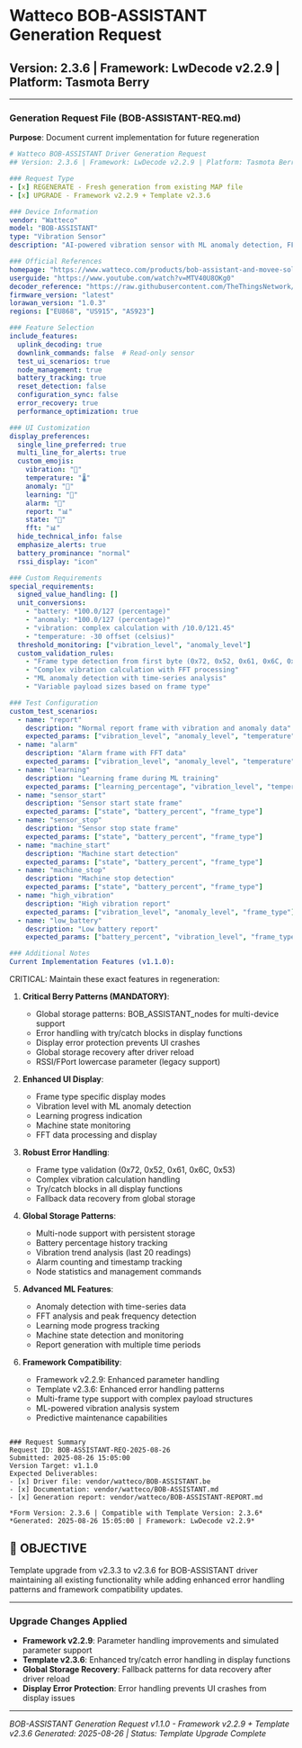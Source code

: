 # Watteco BOB-ASSISTANT Generation Request
## Version: 2.3.6 | Framework: LwDecode v2.2.9 | Platform: Tasmota Berry

---

### Generation Request File (BOB-ASSISTANT-REQ.md)

**Purpose**: Document current implementation for future regeneration

```yaml
# Watteco BOB-ASSISTANT Driver Generation Request
## Version: 2.3.6 | Framework: LwDecode v2.2.9 | Platform: Tasmota Berry

### Request Type
- [x] REGENERATE - Fresh generation from existing MAP file
- [x] UPGRADE - Framework v2.2.9 + Template v2.3.6

### Device Information
vendor: "Watteco"
model: "BOB-ASSISTANT"
type: "Vibration Sensor"
description: "AI-powered vibration sensor with ML anomaly detection, FFT analysis, and predictive maintenance capabilities"

### Official References
homepage: "https://www.watteco.com/products/bob-assistant-and-movee-solutions/"
userguide: "https://www.youtube.com/watch?v=MTV40U8OKg0"
decoder_reference: "https://raw.githubusercontent.com/TheThingsNetwork/lorawan-devices/master/vendor/watteco/bob-assistant.js"
firmware_version: "latest"
lorawan_version: "1.0.3"
regions: ["EU868", "US915", "AS923"]

### Feature Selection
include_features:
  uplink_decoding: true
  downlink_commands: false  # Read-only sensor
  test_ui_scenarios: true
  node_management: true
  battery_tracking: true
  reset_detection: false
  configuration_sync: false
  error_recovery: true
  performance_optimization: true

### UI Customization
display_preferences:
  single_line_preferred: true
  multi_line_for_alerts: true
  custom_emojis: 
    vibration: "📳"
    temperature: "🌡️"
    anomaly: "🚨"
    learning: "🧠"
    alarm: "🚨"
    report: "📊"
    state: "🔄"
    fft: "📊"
  hide_technical_info: false
  emphasize_alerts: true
  battery_prominance: "normal"
  rssi_display: "icon"

### Custom Requirements
special_requirements:
  signed_value_handling: []
  unit_conversions: 
    - "battery: *100.0/127 (percentage)"
    - "anomaly: *100.0/127 (percentage)"
    - "vibration: complex calculation with /10.0/121.45"
    - "temperature: -30 offset (celsius)"
  threshold_monitoring: ["vibration_level", "anomaly_level"]
  custom_validation_rules:
    - "Frame type detection from first byte (0x72, 0x52, 0x61, 0x6C, 0x53)"
    - "Complex vibration calculation with FFT processing"
    - "ML anomaly detection with time-series analysis"
    - "Variable payload sizes based on frame type"

### Test Configuration
custom_test_scenarios:
  - name: "report"
    description: "Normal report frame with vibration and anomaly data"
    expected_params: ["vibration_level", "anomaly_level", "temperature", "battery_percent", "frame_type"]
  - name: "alarm"
    description: "Alarm frame with FFT data"
    expected_params: ["vibration_level", "anomaly_level", "temperature", "fft_count", "fft_max", "frame_type"]
  - name: "learning"
    description: "Learning frame during ML training"
    expected_params: ["learning_percentage", "vibration_level", "temperature", "peak_frequency_hz", "frame_type"]
  - name: "sensor_start"
    description: "Sensor start state frame"
    expected_params: ["state", "battery_percent", "frame_type"]
  - name: "sensor_stop"
    description: "Sensor stop state frame"
    expected_params: ["state", "battery_percent", "frame_type"]
  - name: "machine_start"
    description: "Machine start detection"
    expected_params: ["state", "battery_percent", "frame_type"]
  - name: "machine_stop"
    description: "Machine stop detection"
    expected_params: ["state", "battery_percent", "frame_type"]
  - name: "high_vibration"
    description: "High vibration report"
    expected_params: ["vibration_level", "anomaly_level", "frame_type"]
  - name: "low_battery"
    description: "Low battery report"
    expected_params: ["battery_percent", "vibration_level", "frame_type"]

### Additional Notes
Current Implementation Features (v1.1.0):
```
CRITICAL: Maintain these exact features in regeneration:

1. **Critical Berry Patterns (MANDATORY)**:
   - Global storage patterns: BOB_ASSISTANT_nodes for multi-device support
   - Error handling with try/catch blocks in display functions
   - Display error protection prevents UI crashes
   - Global storage recovery after driver reload
   - RSSI/FPort lowercase parameter (legacy support)

2. **Enhanced UI Display**:
   - Frame type specific display modes
   - Vibration level with ML anomaly detection
   - Learning progress indication
   - Machine state monitoring
   - FFT data processing and display

3. **Robust Error Handling**:
   - Frame type validation (0x72, 0x52, 0x61, 0x6C, 0x53)
   - Complex vibration calculation handling
   - Try/catch blocks in all display functions
   - Fallback data recovery from global storage

4. **Global Storage Patterns**:
   - Multi-node support with persistent storage
   - Battery percentage history tracking
   - Vibration trend analysis (last 20 readings)
   - Alarm counting and timestamp tracking
   - Node statistics and management commands

5. **Advanced ML Features**:
   - Anomaly detection with time-series data
   - FFT analysis and peak frequency detection
   - Learning mode progress tracking
   - Machine state detection and monitoring
   - Report generation with multiple time periods

6. **Framework Compatibility**:
   - Framework v2.2.9: Enhanced parameter handling
   - Template v2.3.6: Enhanced error handling patterns
   - Multi-frame type support with complex payload structures
   - ML-powered vibration analysis system
   - Predictive maintenance capabilities
```

### Request Summary
Request ID: BOB-ASSISTANT-REQ-2025-08-26
Submitted: 2025-08-26 15:05:00
Version Target: v1.1.0
Expected Deliverables:
- [x] Driver file: vendor/watteco/BOB-ASSISTANT.be
- [x] Documentation: vendor/watteco/BOB-ASSISTANT.md
- [x] Generation report: vendor/watteco/BOB-ASSISTANT-REPORT.md

*Form Version: 2.3.6 | Compatible with Template Version: 2.3.6*
*Generated: 2025-08-26 15:05:00 | Framework: LwDecode v2.2.9*
```

## 🎯 OBJECTIVE
Template upgrade from v2.3.3 to v2.3.6 for BOB-ASSISTANT driver maintaining all existing functionality while adding enhanced error handling patterns and framework compatibility updates.

---

### Upgrade Changes Applied
- **Framework v2.2.9**: Parameter handling improvements and simulated parameter support
- **Template v2.3.6**: Enhanced try/catch error handling in display functions
- **Global Storage Recovery**: Fallback patterns for data recovery after driver reload
- **Display Error Protection**: Error handling prevents UI crashes from display issues

---
*BOB-ASSISTANT Generation Request v1.1.0 - Framework v2.2.9 + Template v2.3.6*
*Generated: 2025-08-26 | Status: Template Upgrade Complete*
